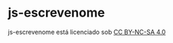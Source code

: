 # js-escrevenome
<p xmlns:cc="http://creativecommons.org/ns#" xmlns:dct="http://purl.org/dc/terms/"><span property="dct:title">js-escrevenome</span> está licenciado sob <a href="https://creativecommons.org/licenses/by-nc-sa/4.0/?ref=chooser-v1" target="_blank" rel="license noopener noreferrer" style="display:inline-block;">CC BY-NC-SA 4.0<img style="height:22px!importante;margem-esquerda:3px; vertical-alinhamento:text-bottom;" src="https://mirrors.creativecommons.org/presskit/icons/cc.svg?ref=chooser-v1" alt=""><img style="altura:22px!importante;margem-esquerda:3px; vertical-alinhamento:text-bottom;" src="https://mirrors.creativecommons.org/presskit/icons/by.svg?ref=chooser-v1" alt=""><img style="altura:22px!importante;margem-esquerda:3px; vertical-alinhamento:text-bottom;" src="https://mirrors.creativecommons.org/presskit/icons/nc.svg?ref=chooser-v1" alt=""><img style="altura:22px!importante;margem-esquerda:3px; vertical-alinhamento:text-bottom;" src="https://mirrors.creativecommons.org/presskit/icons/sa.svg?ref=chooser-v1" alt=""></a></p>
